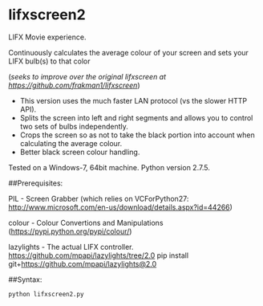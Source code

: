 # lifxscreen2
LIFX Movie experience. 

Continuously calculates the average colour of your screen and sets your LIFX bulb(s) to that color

(*seeks to improve over the original lifxscreen at https://github.com/frakman1/lifxscreen*)

- This version uses the much faster LAN protocol (vs the slower HTTP API).
- Splits the screen into left and right segments and allows you to control two sets of bulbs independently. 
- Crops the screen so as not to take the black portion into account when calculating the average colour. 
- Better black screen colour handling. 


Tested on a Windows-7, 64bit machine. Python version 2.7.5. 

##Prerequisites:

PIL - Screen Grabber (which relies on VCForPython27: http://www.microsoft.com/en-us/download/details.aspx?id=44266)

colour - Colour Convertions and Manipulations  (https://pypi.python.org/pypi/colour/)

lazylights - The actual LIFX controller.  https://github.com/mpapi/lazylights/tree/2.0
pip install git+https://github.com/mpapi/lazylights@2.0

##Syntax:

```
python lifxscreen2.py
```
